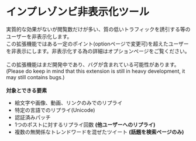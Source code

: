 # インプレゾンビ非表示化ツール
実質的な効果がないが閲覧数だけが多い、質の低いトラフィックを誘引する等のユーザーを非表示化します。\
この拡張機能ではある一定のポイント(optionページで変更可)を超えたユーザーを非表示にします。非表示化する為の詳細はオプションページをご覧ください。
\
\
この拡張機能はまだ開発中であり、バグが含まれている可能性があります。(Please do keep in mind that this extension is still in heavy development, it may still contains bugs.)
\
\
**対象とできる要素**
- 絵文字や画像、動画、リンクのみでのリプライ
- 特定の言語でのリプライ(Unicode)
- 認証済みパッチ
- 1つのポストに対するリプライ回数 **(他ユーザーへのリプライ)**
- 複数の無関係なトレンドワードを混ぜたツイート **(話題を検索ページのみ)**
